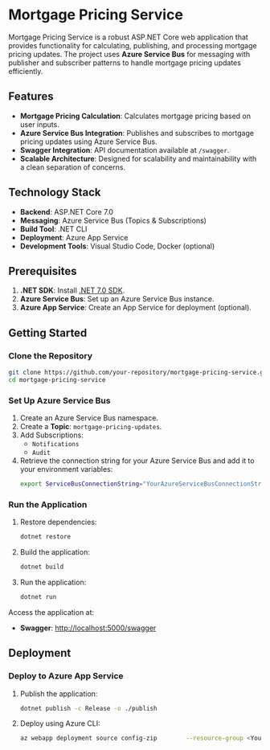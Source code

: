 # Mortgage Pricing Service

Mortgage Pricing Service is a robust ASP.NET Core web application that provides functionality for calculating, publishing, and processing mortgage pricing updates. The project uses **Azure Service Bus** for messaging with publisher and subscriber patterns to handle mortgage pricing updates efficiently.

## Features
- **Mortgage Pricing Calculation**: Calculates mortgage pricing based on user inputs.
- **Azure Service Bus Integration**: Publishes and subscribes to mortgage pricing updates using Azure Service Bus.
- **Swagger Integration**: API documentation available at `/swagger`.
- **Scalable Architecture**: Designed for scalability and maintainability with a clean separation of concerns.

## Technology Stack
- **Backend**: ASP.NET Core 7.0
- **Messaging**: Azure Service Bus (Topics & Subscriptions)
- **Build Tool**: .NET CLI
- **Deployment**: Azure App Service
- **Development Tools**: Visual Studio Code, Docker (optional)

## Prerequisites
1. **.NET SDK**: Install [.NET 7.0 SDK](https://dotnet.microsoft.com/download).
2. **Azure Service Bus**: Set up an Azure Service Bus instance.
3. **Azure App Service**: Create an App Service for deployment (optional).

## Getting Started
### Clone the Repository
```bash
git clone https://github.com/your-repository/mortgage-pricing-service.git
cd mortgage-pricing-service
```
### Set Up Azure Service Bus
1. Create an Azure Service Bus namespace.
2. Create a **Topic**: `mortgage-pricing-updates`.
3. Add Subscriptions:
   - `Notifications`
   - `Audit`
4. Retrieve the connection string for your Azure Service Bus and add it to your environment variables:
   ```bash
   export ServiceBusConnectionString="YourAzureServiceBusConnectionString"
   ```

### Run the Application
1. Restore dependencies:
   ```bash
   dotnet restore
   ```
2. Build the application:
   ```bash
   dotnet build
   ```
3. Run the application:
   ```bash
   dotnet run
   ```

Access the application at:
- **Swagger**: [http://localhost:5000/swagger](http://localhost:5000/swagger)

## Deployment
### Deploy to Azure App Service
1. Publish the application:
   ```bash
   dotnet publish -c Release -o ./publish
   ```
2. Deploy using Azure CLI:
   ```bash
   az webapp deployment source config-zip        --resource-group <YourResourceGroupName>        --name <YourAppServiceName>        --src ./publish.zip
   ```

